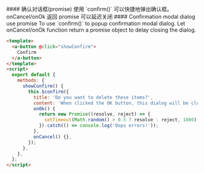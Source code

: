<cn>
#### 确认对话框(promise)
使用 `confirm()` 可以快捷地弹出确认框。onCancel/onOk 返回 promise 可以延迟关闭
</cn>

<us>
#### Confirmation modal dialog use promise
To use `confirm()` to popup confirmation modal dialog. Let onCancel/onOk function return a promise object to
delay closing the dialog.
</us>

```html
<template>
  <a-button @click="showConfirm">
    Confirm
  </a-button>
</template>
<script>
  export default {
    methods: {
      showConfirm() {
        this.$confirm({
          title: 'Do you want to delete these items?',
          content: 'When clicked the OK button, this dialog will be closed after 1 second',
          onOk() {
            return new Promise((resolve, reject) => {
              setTimeout(Math.random() > 0.5 ? resolve : reject, 1000);
            }).catch(() => console.log('Oops errors!'));
          },
          onCancel() {},
        });
      },
    },
  };
</script>
```
